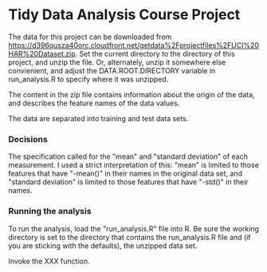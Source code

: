 # Tidy Data Analysis Course Project

The data for this project can be downloaded from https://d396qusza40orc.cloudfront.net/getdata%2Fprojectfiles%2FUCI%20HAR%20Dataset.zip.  Set the current directory to the directory of this project, and unzip the file.  Or, alternately, unzip it somewhere else convienient, and adjust the DATA.ROOT.DIRECTORY variable in run_analysis.R to specify where it was unzipped.

The content in the zip file contains information about the origin of the data, and describes the feature names of the data values.

The data are separated into training and test data sets.  

### Decisions

The specification called for the "mean" and "standard deviation" of each measurement.  I used a strict interpretation of this: "mean" is limited to those features that have "-mean()" in their names in the original data set, and "standard deviation" is limited to those features that have "-std()" in their names.

### Running the analysis

To run the analysis, load the "run_analysis.R" file into R.  Be sure the working directory is set to the directory that contains the run_analysis.R file and (if you are sticking with the defaults), the unzipped data set.

Invoke the XXX function.

